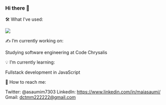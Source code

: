 ### Hi there 👋

🛠 What I've used:

<p>
<img src="https://img.shields.io/badge/-JavaScript-000?style=flat&logo=javascript" />
  </p>

✍️ I’m currently working on:

Studying software engineering at Code Chrysalis

💡 I’m currently learning:

Fullstack development in JavaScript

💬 How to reach me:

Twitter: @asaumim7303
LinkedIn: https://www.linkedin.com/in/maiasaumi/
Gmail: dctmm222222@gmail.com

<!--
**maiasaumi/maiasaumi** is a ✨ _special_ ✨ repository because its `README.md` (this file) appears on your GitHub profile.

Here are some ideas to get you started:

- 🔭 I’m currently working on ...
- 🌱 I’m currently learning ...
- 👯 I’m looking to collaborate on ...
- 🤔 I’m looking for help with ...
- 💬 Ask me about ...
- 📫 How to reach me: ...
- 😄 Pronouns: ...
- ⚡ Fun fact: ...
-->
